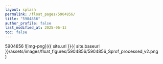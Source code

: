 ```yaml
---
layout: splash
permalink: /float_pages/5904856/
title: "5904856"
author_profile: false
last_modified_at: 2025-06-13
toc: false
---
```

 
5904856
![img-png]({{ site.url }}{{ site.baseurl }}/assets/images/float_figures/5904856/5904856_Sprof_processed_v2.png)